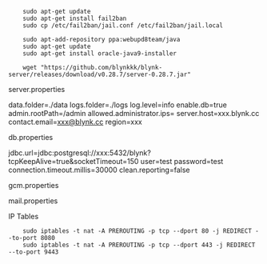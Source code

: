         sudo apt-get update
        sudo apt-get install fail2ban
        sudo cp /etc/fail2ban/jail.conf /etc/fail2ban/jail.local

        sudo apt-add-repository ppa:webupd8team/java
        sudo apt-get update
        sudo apt-get install oracle-java9-installer
        
        wget "https://github.com/blynkkk/blynk-server/releases/download/v0.28.7/server-0.28.7.jar"
        

server.properties

data.folder=./data
logs.folder=./logs
log.level=info
enable.db=true
admin.rootPath=/admin
allowed.administrator.ips=
server.host=xxx.blynk.cc
contact.email=xxx@blynk.cc
region=xxx
        
db.properties

jdbc.url=jdbc:postgresql://xxx:5432/blynk?tcpKeepAlive=true&socketTimeout=150
user=test
password=test
connection.timeout.millis=30000
clean.reporting=false

gcm.properties

mail.properties

IP Tables

        sudo iptables -t nat -A PREROUTING -p tcp --dport 80 -j REDIRECT --to-port 8080
        sudo iptables -t nat -A PREROUTING -p tcp --dport 443 -j REDIRECT --to-port 9443
